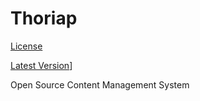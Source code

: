 Thoriap
=======

[License](http://img.shields.io/packagist/l/doctrine/orm.svg)

[Latest Version](http://img.shields.io/badge/release-beta-blue.svg)]

Open Source Content Management System
